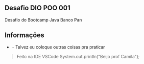 ## Desafio DIO POO 001

Desafio do Bootcamp Java Banco Pan

## Informações

- `-` Talvez eu coloque outras coisas pra praticar

> Feito na IDE VSCode
> System.out.println("Beijo prof Camila");